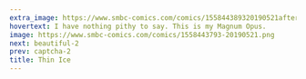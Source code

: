 ```yaml
---
extra_image: https://www.smbc-comics.com/comics/155844389320190521after.png
hovertext: I have nothing pithy to say. This is my Magnum Opus.
image: https://www.smbc-comics.com/comics/1558443793-20190521.png
next: beautiful-2
prev: captcha-2
title: Thin Ice
---
```

